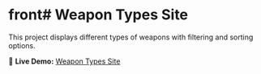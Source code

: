 # front# Weapon Types Site

This project displays different types of weapons with filtering and sorting options.

🔗 **Live Demo:** [Weapon Types Site](https://Kydotoro.github.io/front/)
